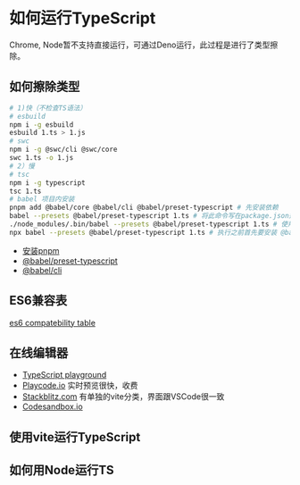 # 如何运行TypeScript

Chrome, Node暂不支持直接运行，可通过Deno运行，此过程是进行了类型擦除。

## 如何擦除类型

```bash
# 1)快（不检查TS语法）
# esbuild
npm i -g esbuild
esbuild 1.ts > 1.js
# swc
npm i -g @swc/cli @swc/core
swc 1.ts -o 1.js
# 2）慢
# tsc
npm i -g typescript
tsc 1.ts
# babel 项目内安装
pnpm add @babel/core @babel/cli @babel/preset-typescript # 先安装依赖
babel --presets @babel/preset-typescript 1.ts # 将此命令写在package.json运行脚本中
./node_modules/.bin/babel --presets @babel/preset-typescript 1.ts # 使用相对路径访问babel命令行
npx babel --presets @babel/preset-typescript 1.ts # 执行之前首先要安装 @babel/cli 和 @babel/core
```

- [安装pnpm](https://www.pnpm.cn/installation)
- [@babel/preset-typescript](https://www.babeljs.cn/docs/babel-preset-typescript)
- [@babel/cli](https://www.babeljs.cn/docs/babel-cli)

## ES6兼容表

[es6 compatebility table](https://kangax.github.io/compat-table/es6/)

## 在线编辑器

- [TypeScript playground](https://www.typescriptlang.org/play)
- [Playcode.io](https://playcode.io/) 实时预览很快，收费
- [Stackblitz.com](https://stackblitz.com/) 有单独的vite分类，界面跟VSCode很一致
- [Codesandbox.io](https://codesandbox.io/)

## 使用vite运行TypeScript

## 如何用Node运行TS
